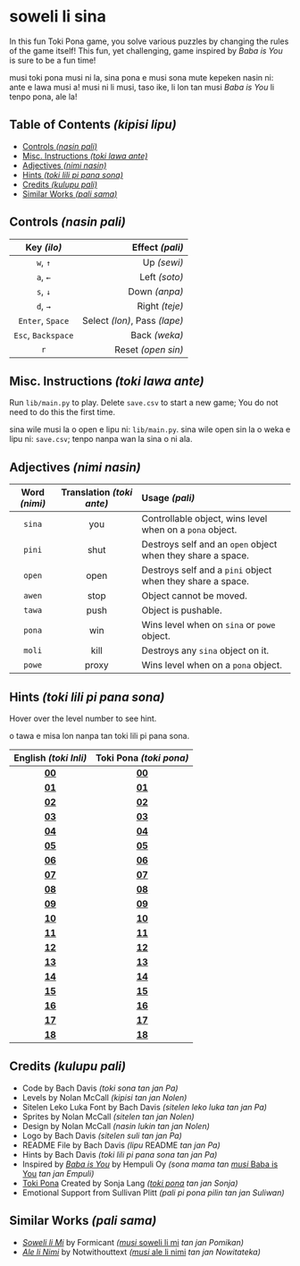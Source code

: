 # soweli li sina
In this fun Toki Pona game, you solve various puzzles by changing the rules of the game itself! This fun, yet challenging, game inspired by *Baba is You* is sure to be a fun time!

musi toki pona musi ni la, sina pona e musi sona mute kepeken nasin ni: ante e lawa musi a! musi ni li musi, taso ike, li lon tan musi *Baba is You* li tenpo pona, ale la!

## Table of Contents *(kipisi lipu)*
* [Controls *(nasin pali)*](#controls-nasin-pali)
* [Misc. Instructions *(toki lawa ante)*](#misc-instructions-toki-lawa-ante)
* [Adjectives *(nimi nasin)*](#adjectives-nimi-nasin)
* [Hints *(toki lili pi pana sona)*](#hints-toki-lili-pi-pana-sona)
* [Credits *(kulupu pali)*](#credits-kulupu-pali)
* [Similar Works *(pali sama)*](#similar-works-pali-sama)

## Controls *(nasin pali)*
| **Key *(ilo)*** | **Effect *(pali)*** |
| :---: | ---: |
| `w`, `↑` | Up *(sewi)* |
| `a`, `←` | Left *(soto)* |
| `s`, `↓` | Down *(anpa)* |
| `d`, `→` | Right *(teje)* |
| `Enter`, `Space` | Select *(lon)*, Pass *(lape)* |
| `Esc`, `Backspace` | Back *(weka)* |
| `r` | Reset *(open sin)* |

## Misc. Instructions *(toki lawa ante)*
Run `lib/main.py` to play. Delete `save.csv` to start a new game; You do not need to do this the first time.

sina wile musi la o open e lipu ni: `lib/main.py`. sina wile open sin la o weka e lipu ni: `save.csv`; tenpo nanpa wan la sina o ni ala.

## Adjectives *(nimi nasin)*
| **Word *(nimi)*** | **Translation *(toki ante)*** | **Usage *(pali)*** |
| :---: | :---: | :--- |
| `sina` | you | Controllable object, wins level when on a `pona` object. |
| `pini` | shut | Destroys self and an `open` object when they share a space. |
| `open` | open | Destroys self and a `pini` object when they share a space. |
| `awen` | stop | Object cannot be moved. |
| `tawa` | push | Object is pushable. |
| `pona` | win | Wins level when on `sina` or `powe` object. |
| `moli` | kill | Destroys any `sina` object on it. |
| `powe` | proxy | Wins level when on a `pona` object. |

## Hints *(toki lili pi pana sona)*
Hover over the level number to see hint.

o tawa e misa lon nanpa tan toki lili pi pana sona.

| **English *(toki Inli)*** | **Toki Pona *(toki pona)*** |
| :---: | :---: |
| <a href="#" title="Move you onto win.">**00**</a> | <a href="#" title="o tawa e sina tawa pona.">**00**</a> |
| <a href="#" title="Go around.">**01**</a> | <a href="#" title="o tawa sike.">**01**</a> |
| <a href="#" title="Reread the rules.">**02**</a> | <a href="#" title="o lukin sin e lawa.">**02**</a> |
| <a href="#" title="Push past.">**03**</a> | <a href="#" title="o utala tan tawa.">**03**</a> |
| <a href="#" title="You are win.">**04**</a> | <a href="#" title="sina pona">**04**</a> |
| <a href="#" title="Don't negate it.">**05**</a> | <a href="#" title="o ala ala">**05**</a> |
| <a href="#" title="Fire is deadly.">**06**</a> | <a href="#" title="seli li ken moli.">**06**</a> |
| <a href="#" title="Fire is not deadly.">**07**</a> | <a href="#" title="seli li ken ala moli.">**07**</a> |
| <a href="#" title="Wall isn't anything.">**08**</a> | <a href="#" title="monsi li ala.">**08**</a> |
| <a href="#" title="Nothing is air.">**09**</a> | <a href="#" title="ala li kon.">**09**</a> |
| <a href="#" title="A whole new you!">**10**</a> | <a href="#" title="sina sin a!">**10**</a> |
| <a href="#" title="The flag is gullible.">**11**</a> | <a href="#" title="len li kute mute.">**11**</a> |
| <a href="#" title="Press space or enter to pass.">**12**</a> | <a href="#" title="o kepeken e ilo kon anu ilo lon tan tawa ala.">**12**</a> |
| <a href="#" title="You aren't stop.">**13**</a> | <a href="#" title="sina awen ala.">**13**</a> |
| <a href="#" title="Unsync the yous.">**14**</a> | <a href="#" title="o ante e sina tu.">**14**</a> |
| <a href="https://knowyourmeme.com/memes/loss" title="IS THAT LOSS!?">**15**</a> | <a href="https://knowyourmeme.com/memes/loss" title="ni li sitelen pi kama jo ala anu seme a!?">**15**</a> |
| <a href="#" title="Is door stop?">**16**</a> | <a href="#" title="lupa li awen ala awen?">**16**</a> |
| <a href="#" title="Wall isn't air, is it?">**17**</a> | <a href="#" title="sinpin li kon ala, anu seme?">**17**</a> |
| <a href="#" title="Air should be win.">**18**</a> | <a href="#" title="kon o pona.">**18**</a> |

## Credits *(kulupu pali)*
* Code by Bach Davis *(toki sona tan jan Pa)*
* Levels by Nolan McCall *(kipisi tan jan Nolen)*
* Sitelen Leko Luka Font by Bach Davis *(sitelen leko luka tan jan Pa)*
* Sprites by Nolan McCall *(sitelen tan jan Nolen)*
* Design by Nolan McCall *(nasin lukin tan jan Nolen)*
* Logo by Bach Davis *(sitelen suli tan jan Pa)*
* README File by Bach Davis *(lipu* README *tan jan Pa)*
* Hints by Bach Davis *(toki lili pi pana sona tan jan Pa)*
* Inspired by [*Baba is You*](https://store.steampowered.com/app/736260/Baba_Is_You/) by Hempuli Oy *(sona mama tan* [*musi* Baba is You](https://store.steampowered.com/app/736260/Baba_Is_You/) *tan jan Empuli)*
* [Toki Pona](https://tokipona.org) Created by Sonja Lang *([toki pona](https://tokipona.org) tan jan Sonja)* 
* Emotional Support from Sullivan Plitt *(pali pi pona pilin tan jan Suliwan)*

## Similar Works *(pali sama)*
* [*Soweli li Mi*](https://formicant.github.io/soweli-li-mi/) by Formicant *(*[*musi* soweli li mi](https://formicant.github.io/soweli-li-mi/) *tan jan Pomikan)*
* [*Ale li Nimi*](https://editor.p5js.org/not-without-text/full/oE11X3Pnj) by Notwithouttext *(*[*musi* ale li nimi](https://editor.p5js.org/not-without-text/full/oE11X3Pnj) *tan jan Nowitateka)*